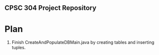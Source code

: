 ## CPSC 304 Project Repository

# Plan
1. Finish CreateAndPopulateDBMain.java by creating tables and inserting tuples.



